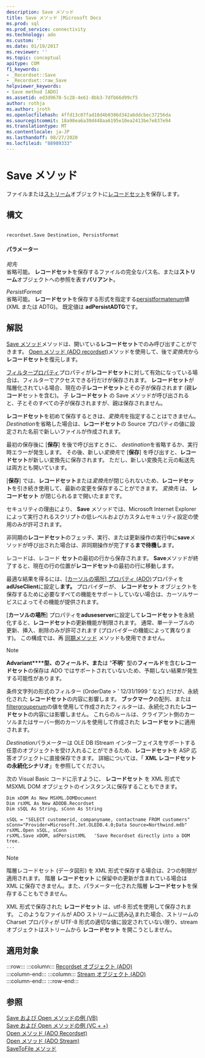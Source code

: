 ```yaml
---
description: Save メソッド
title: Save メソッド |Microsoft Docs
ms.prod: sql
ms.prod_service: connectivity
ms.technology: ado
ms.custom: ''
ms.date: 01/19/2017
ms.reviewer: ''
ms.topic: conceptual
apitype: COM
f1_keywords:
- _Recordset::Save
- _Recordset::raw_Save
helpviewer_keywords:
- Save method [ADO]
ms.assetid: ed3d9678-5c28-4e61-8bb3-7dfb66d99cf5
author: rothja
ms.author: jroth
ms.openlocfilehash: 4ffd13c07fad10d4b0386d342a6ddcbec37256da
ms.sourcegitcommit: 18a98ea6a30d448aa6195e10ea2413be7e837e94
ms.translationtype: MT
ms.contentlocale: ja-JP
ms.lasthandoff: 08/27/2020
ms.locfileid: "88989333"
---
```

# <a name="save-method"></a>Save メソッド
ファイルまたは[ストリーム](./stream-object-ado.md)オブジェクトに[レコードセット](./recordset-object-ado.md)を保存します。  
  
## <a name="syntax"></a>構文  
  
```  
  
recordset.Save Destination, PersistFormat  
```  
  
#### <a name="parameters"></a>パラメーター  
 *宛先*  
 省略可能。 **レコードセット**を保存するファイルの完全なパス名、または**ストリーム**オブジェクトへの参照を表す**バリアント**。  
  
 *PersistFormat*  
 省略可能。 **レコードセット**を保存する形式を指定する[persistformatenum](./persistformatenum.md)値 (XML または ADTG)。 既定値は **adPersistADTG**です。  
  
## <a name="remarks"></a>解説  
 [Save メソッド]()メソッドは、開いている**レコードセット**でのみ呼び出すことができます。 [Open メソッド (ADO recordset)](./open-method-ado-recordset.md)メソッドを使用して、後で*変換先*から**レコードセット**を復元します。  
  
 [フィルタープロパティ](./filter-property.md)プロパティが**レコードセット**に対して有効になっている場合は、フィルターでアクセスできる行だけが保存されます。 **レコードセット**が階層化されている場合、現在の子**レコードセット**とその子が保存されます (親**レコード**セットを含む)。 子 **レコードセット** の Save メソッドが呼び出されると、子とそのすべての子が保存されますが、親は保存されません。  
  
 **レコードセット**を初めて保存するときは、*変換先*を指定することはできません。 *Destination*を省略した場合は、**レコードセット**の Source プロパティの値に設定された名前で新しいファイルが作成されます。  
  
 最初の保存後に [**保存**] を後で呼び出すときに、 *destination*を省略するか、実行時エラーが発生します。 その後、新しい*変換先*で [**保存**] を呼び出すと、**レコードセット**が新しい変換先に保存されます。 ただし、新しい変換先と元の転送先は両方とも開いています。  
  
 [**保存**] では、**レコードセット**または*変換先*が閉じられないため、**レコードセット**を引き続き使用して、最新の変更を保存することができます。 *変換先* は、 **レコードセット** が閉じられるまで開いたままです。  
  
 セキュリティの理由により、 **Save** メソッドでは、Microsoft Internet Explorer によって実行されるスクリプトの低レベルおよびカスタムセキュリティ設定の使用のみが許可されます。  
  
 非同期の**レコードセット**のフェッチ、実行、または更新操作の実行中に**save**メソッドが呼び出された場合は、非同期操作が完了する**まで待機し**ます。  
  
 レコードは、レコード **セット**の最初の行から保存されます。 **Save**メソッドが終了すると、現在の行の位置が**レコードセット**の最初の行に移動します。  
  
 最適な結果を得るには、[[カーソルの場所] プロパティ (ADO)](./cursorlocation-property-ado.md)プロパティを**adUseClient**に設定し**ます。** プロバイダーが、 **レコードセット** オブジェクトを保存するために必要なすべての機能をサポートしていない場合は、カーソルサービスによってその機能が提供されます。  
  
 [**カーソルの場所**] プロパティを**aduseserver**に設定して**レコードセット**を永続化すると、**レコードセット**の更新機能が制限されます。 通常、単一テーブルの更新、挿入、削除のみが許可されます (プロバイダーの機能によって異なります)。 この構成では、再 [同期メソッド](./resync-method.md) メソッドも使用できません。  
  
> [!NOTE]
>  **Advariant****型、のフィールド、また**は "**不明**" 型の**フィールド**を含む**レコードセット**の保存は ADO ではサポートされていないため、予期しない結果が発生する可能性があります。  
  
 条件文字列の形式のフィルター (OrderDate > ' 12/31/1999 ' など) だけが、永続化された **レコードセット**の内容に影響します。 **ブックマーク**の配列、または[filtergroupenum](./filtergroupenum.md)の値を使用して作成されたフィルターは、永続化された**レコードセット**の内容には影響しません。 これらのルールは、クライアント側のカーソルまたはサーバー側のカーソルを使用して作成された **レコードセット**に適用されます。  
  
 *Destination*パラメーターは OLE DB IStream インターフェイスをサポートする任意のオブジェクトを受け入れることができるため、**レコードセット**を ASP 応答オブジェクトに直接保存できます。 詳細については、「 **XML レコードセットの永続化シナリオ**」を参照してください。  
  
 次の Visual Basic コードに示すように、 **レコードセット** を XML 形式で MSXML DOM オブジェクトのインスタンスに保存することもできます。  
  
```  
Dim xDOM As New MSXML.DOMDocument  
Dim rsXML As New ADODB.Recordset  
Dim sSQL As String, sConn As String  
  
sSQL = "SELECT customerid, companyname, contactname FROM customers"  
sConn="Provider=Microsoft.Jet.OLEDB.4.0;Data Source=Northwind.mdb"  
rsXML.Open sSQL, sConn  
rsXML.Save xDOM, adPersistXML   'Save Recordset directly into a DOM tree.  
...  
```  
  
> [!NOTE]
>  階層レコードセット (データ図形) を XML 形式で保存する場合は、2つの制限が適用されます。 階層 **レコードセット** に保留中の更新が含まれている場合は XML に保存できません。また、パラメーター化された階層 **レコードセット**を保存することもできません。  
  
 XML 形式で保存された **レコードセット** は、utf-8 形式を使用して保存されます。 このようなファイルが ADO ストリームに読み込まれた場合、ストリームの Charset プロパティが UTF-8 形式の適切な値に設定されていない限り、stream オブジェクトはストリームから **レコードセット** を開こうとしません。  
  
## <a name="applies-to"></a>適用対象  

:::row:::
    :::column:::
        [Recordset オブジェクト (ADO)](./recordset-object-ado.md)  
    :::column-end:::
    :::column:::
        [Stream オブジェクト (ADO)](./stream-object-ado.md)  
    :::column-end:::
:::row-end:::

## <a name="see-also"></a>参照  
 [Save および Open メソッドの例 (VB)](./save-and-open-methods-example-vb.md)   
 [Save および Open メソッドの例 (VC + +)](./save-and-open-methods-example-vc.md)   
 [Open メソッド (ADO Recordset)](./open-method-ado-recordset.md)   
 [Open メソッド (ADO Stream)](./open-method-ado-stream.md)   
 [SaveToFile メソッド](./savetofile-method.md)
